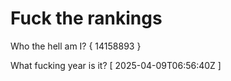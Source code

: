 # Fuck the rankings

Who the hell am I?
{ 14158893 }

What fucking year is it?
[ 2025-04-09T06:56:40Z ]
